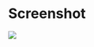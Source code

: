 # Screenshot

![](https://user-images.githubusercontent.com/98312435/251759341-17339376-52bd-4a0d-a7cd-db45f9a29727.gif)